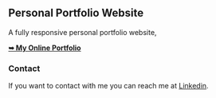 
  <h2 align="left">Personal Portfolio Website</h2>

  A fully responsive personal portfolio website, <br />

  <a href="https://codewithsadee.github.io/pfolio/](https://damicodavid.github.io/Portfolio/"> <strong> ➥ My Online Portfolio </strong></a>

</div>


### Contact

If you want to contact with me you can reach me at [Linkedin](https://www.twitter.com/in/david-d-amico
).
